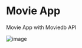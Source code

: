 # Movie App
Movie App with Moviedb API 

![image](https://github.com/lucca-maliniak/movie-app/assets/65911515/4bf893ff-16a9-41e9-802d-819663742c6c)
